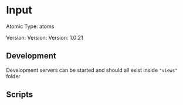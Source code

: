 # Input

Atomic Type: atoms

Version: Version: Version: 1.0.21








## Development

Development servers can be started and should all exist inside `"views"` folder

## Scripts
